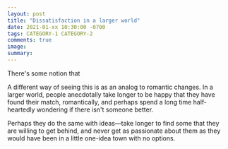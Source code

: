```yaml
---
layout: post
title: "Dissatisfaction in a larger world"
date: 2021-01-xx 10:30:00 -0700
tags: CATEGORY-1 CATEGORY-2
comments: true
image:
summary:
---
```

<!--ex-->
There's some notion that

A different way of seeing this is as an analog to romantic changes. In a larger world, people anecdotally take longer to be happy that they have found their match, romantically, and perhaps spend a long time half-heartedly wondering if there isn't someone better.

Perhaps they do the same with ideas&mdash;take longer to find some that they are willing to get behind, and never get as passionate about them as they would have been in a little one-idea town with no options.
